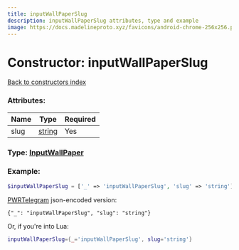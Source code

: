 ```yaml
---
title: inputWallPaperSlug
description: inputWallPaperSlug attributes, type and example
image: https://docs.madelineproto.xyz/favicons/android-chrome-256x256.png
---
```

# Constructor: inputWallPaperSlug  
[Back to constructors index](index.md)



### Attributes:

| Name     |    Type       | Required |
|----------|---------------|----------|
|slug|[string](../types/string.md) | Yes|



### Type: [InputWallPaper](../types/InputWallPaper.md)


### Example:

```php
$inputWallPaperSlug = ['_' => 'inputWallPaperSlug', 'slug' => 'string'];
```  

[PWRTelegram](https://pwrtelegram.xyz) json-encoded version:

```
{"_": "inputWallPaperSlug", "slug": "string"}
```


Or, if you're into Lua:

```lua
inputWallPaperSlug={_='inputWallPaperSlug', slug='string'}

```



